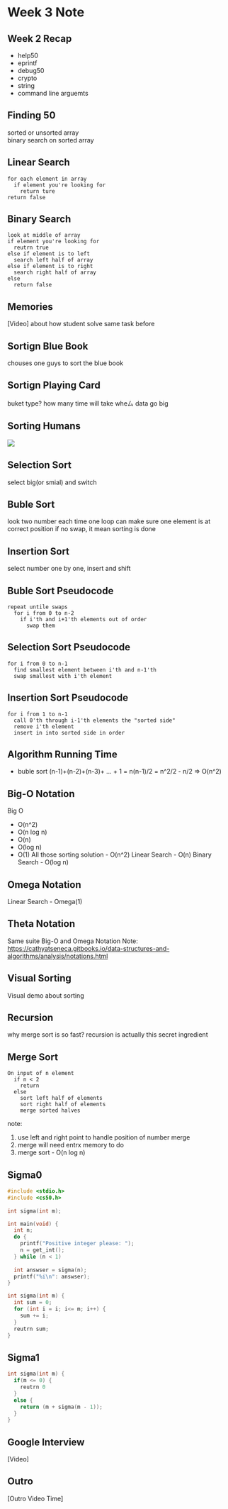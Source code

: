 # Week 3 Note

## Week 2 Recap
- help50
- eprintf
- debug50
- crypto
- string
- command line arguemts

## Finding 50
sorted or unsorted array  
binary search on sorted array

## Linear Search
```
for each element in array
  if element you're looking for
    return ture
return false
```

## Binary Search
```
look at middle of array
if element you're looking for
  reutrn true
else if element is to left
  search left half of array
else if element is to right
  search right half of array
else
  return false
```
## Memories
[Video] about how student solve same task before

## Sortign Blue Book
chouses one guys to sort the blue book

## Sortign Playing Card
buket type?
how many time will take wheㄙ data go big

## Sorting Humans
![](https://github.com/genexu/cs50x2017/blob/master/week3/Screenshot-2016-fall-lectures-3-at-27m46s.png)

## Selection Sort
select big(or smial) and switch

## Buble Sort
look two number each time
one loop can make sure one element is at correct position
if no swap, it mean sorting is done

## Insertion Sort
select number one by one, insert and shift

## Buble Sort Pseudocode
```
repeat untile swaps
  for i from 0 to n-2
    if i'th and i+1'th elements out of order
      swap them
```

## Selection Sort Pseudocode
```
for i from 0 to n-1
  find smallest element between i'th and n-1'th
  swap smallest with i'th element
```

## Insertion Sort Pseudocode
```
for i from 1 to n-1
  call 0'th through i-1'th elements the "sorted side"
  remove i'th element
  insert in into sorted side in order
```
## Algorithm Running Time
- buble sort
(n-1)+(n-2)+(n-3)+ ... + 1
= n(n-1)/2 = n^2/2 - n/2
=> O(n^2)

## Big-O Notation
Big O
- O(n^2)
- O(n log n)
- O(n)
- O(log n)
- O(1)
All those sorting solution - O(n^2)
Linear Search - O(n)
Binary Search - O(log n)

## Omega Notation
Linear Search - Omega(1)

## Theta Notation
Same suite Big-O and Omega Notation
Note:
https://cathyatseneca.gitbooks.io/data-structures-and-algorithms/analysis/notations.html

## Visual Sorting
Visual demo about sorting

## Recursion
why merge sort is so fast?
recursion is actually this secret ingredient

## Merge Sort
```
On input of n element
  if n < 2
    return
  else
    sort left half of elements
    sort right half of elements
    merge sorted halves
```
note:
1. use left and right point to handle position of number merge
2. merge will need entrx memory to do
3. merge sort - O(n log n)

##  Sigma0
```c
#include <stdio.h>
#include <cs50.h>
 
int sigma(int m);

int main(void) {
  int n;
  do {
    printf("Positive integer please: ");
    n = get_int();
  } while (n < 1)
  
  int answser = sigma(n);
  printf("%i\n": answser);
}

int sigma(int m) {
  int sum = 0;
  for (int i = i; i<= m; i++) {
    sum += i;
  }
  reutrn sum;
}
```
##  Sigma1
```c
int sigma(int m) {
  if(m <= 0) {
    reutrn 0
  }
  else {
    return (m + sigma(m - 1));
  }
}
```

## Google Interview
[Video]

## Outro
[Outro Video Time]
